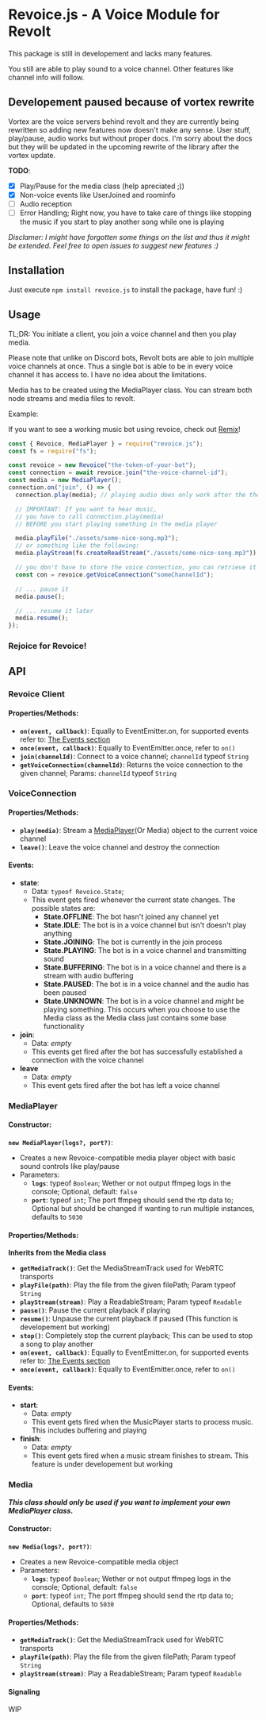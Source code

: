 # Revoice.js - A Voice Module for Revolt

This package is still in developement and lacks many features.

You still are able to play sound to a voice channel. Other features like channel info will follow.

## **Developement paused because of vortex rewrite**

Vortex are the voice servers behind revolt and they are currently being rewritten so adding new features now doesn't make any sense. User stuff, play/pause, audio works but without proper docs. I'm sorry about the docs but they will be updated in the upcoming rewrite of the library after the vortex update.

**TODO**:

- [X] Play/Pause for the media class (help apreciated ;))
- [X] Non-voice events like UserJoined and roominfo
- [ ] Audio reception
- [ ] Error Handling; Right now, you have to take care of things like stopping the music if you start to play another song while one is playing

*Disclamer: I might have forgotten some things on the list and thus it might be extended. Feel free to open issues to suggest new features :)*

## Installation

Just execute `npm install revoice.js` to install the package, have fun! :)

## Usage

TL;DR: You initiate a client, you join a voice channel and then you play media.

Please note that unlike on Discord bots, Revolt bots are able to join multiple voice channels at once. Thus a single bot is able to be in every voice channel it has access to. I have no idea about the limitations.

Media has to be created using the MediaPlayer class. You can stream both node streams and media files to revolt.

Example:

If you want to see a working music bot using revoice, check out [Remix](https://github.com/remix-bot/revolt)!

```JavaScript
const { Revoice, MediaPlayer } = require("revoice.js");
const fs = require("fs");

const revoice = new Revoice("the-token-of-your-bot");
const connection = await revoice.join("the-voice-channel-id");
const media = new MediaPlayer();
connection.on("join", () => {
  connection.play(media); // playing audio does only work after the the bot joined the voice channel

  // IMPORTANT: If you want to hear music,
  // you have to call connection.play(media)
  // BEFORE you start playing something in the media player

  media.playFile("./assets/some-nice-song.mp3");
  // or something like the following:
  media.playStream(fs.createReadStream("./assets/some-nice-song.mp3"));

  // you don't have to store the voice connection, you can retrieve it if you have the id of the voice channel like this:
  const con = revoice.getVoiceConnection("someChannelId");

  // ... pause it
  media.pause();

  // ... resume it later
  media.resume();
});
```

### Rejoice for Revoice!<!--lol-->

## API

### Revoice Client

#### Properties/Methods:

- **`on(event, callback)`**: Equally to EventEmitter.on, for supported events refer to: [The Events section](#Events)
- **`once(event, callback)`**: Equally to EventEmitter.once, refer to `on()`
- **`join(channelId)`**: Connect to a voice channel;  `channelId` typeof `String`
- **`getVoiceConnection(channelId)`**: Returns the voice connection to the given channel; Params: `channelId` typeof `String`

### VoiceConnection

#### Properties/Methods:

- **`play(media)`**: Stream a [MediaPlayer](#MediaPlayer)(Or Media) object to the current voice channel
- **`leave()`**: Leave the voice channel and destroy the connection

#### Events:

- **state**:
  - Data: `typeof Revoice.State`;
  - This event gets fired whenever the current state changes. The possible states are:
    - **State.OFFLINE**: The bot hasn't joined any channel yet
    - **State.IDLE**: The bot is in a voice channel but isn't doesn't play anything
    - **State.JOINING**: The bot is currently in the join process
    - **State.PLAYING**: The bot is in a voice channel and transmitting sound
    - **State.BUFFERING**: The bot is in a voice channel and there is a stream with audio buffering
    - **State.PAUSED**: The bot is in a voice channel and the audio has been paused
    - **State.UNKNOWN**: The bot is in a voice channel and _might_ be playing something. This occurs when you choose to use the Media class as the Media class just contains some base functionality
- **join**:
  - Data: _empty_
  - This events get fired after the bot has successfully established a connection with the voice channel
- **leave**
  - Data: _empty_
  - This event gets fired after the bot has left a voice channel

### MediaPlayer

#### Constructor:

**`new MediaPlayer(logs?, port?)`**:

- Creates a new Revoice-compatible media player object with basic sound controls like play/pause
- Parameters:
  - **`logs`**: typeof `Boolean`; Wether or not output ffmpeg logs in the console; Optional, default: `false`
  - **`port`**: typeof `int`; The port ffmpeg should send the rtp data to; Optional but should be changed if wanting to run multiple instances, defaults to `5030`

#### Properties/Methods:

**Inherits from the Media class**

- **`getMediaTrack()`**: Get the MediaStreamTrack used for WebRTC transports
- **`playFile(path)`**: Play the file from the given filePath; Param typeof `String`
- **`playStream(stream)`**: Play a ReadableStream; Param typeof `Readable`
- **`pause()`**: Pause the current playback if playing
- **`resume()`**: Unpause the current playback if paused (This function is developement but working)
- **`stop()`**: Completely stop the current playback; This can be used to stop a song to play another
- **`on(event, callback)`**: Equally to EventEmitter.on, for supported events refer to: [The Events section](#events-1)
- **`once(event, callback)`**: Equally to EventEmitter.once, refer to `on()`

#### Events:

- **start**:
  - Data: _empty_
  - This event gets fired when the MusicPlayer starts to process music. This includes buffering and playing
- **finish**:
  - Data: _empty_
  - This event gets fired when a music stream finishes to stream. This feature is under developement but working

### Media

_**This class should only be used if you want to implement your own MediaPlayer class.**_

#### Constructor:

**`new Media(logs?, port?)`**:

- Creates a new Revoice-compatible media object
- Parameters:
  - **`logs`**: typeof `Boolean`; Wether or not output ffmpeg logs in the console; Optional, default: `false`
  - **`port`**: typeof `int`; The port ffmpeg should send the rtp data to; Optional, defaults to `5030`

#### Properties/Methods:

- **`getMediaTrack()`**: Get the MediaStreamTrack used for WebRTC transports
- **`playFile(path)`**: Play the file from the given filePath; Param typeof `String`
- **`playStream(stream)`**: Play a ReadableStream; Param typeof `Readable`

#### Signaling

WIP
